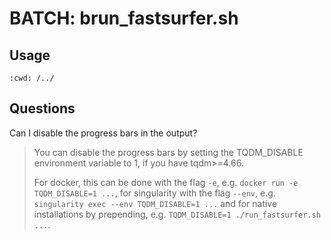 BATCH: brun_fastsurfer.sh
=========================

Usage
-----

```{command-output} ./brun_fastsurfer.sh --help
:cwd: /../
```

Questions
---------
Can I disable the progress bars in the output?

> You can disable the progress bars by setting the TQDM_DISABLE environment variable to 1, if you have tqdm>=4.66.
> 
> For docker, this can be done with the flag `-e`, e.g. `docker run -e TQDM_DISABLE=1 ...`, for singularity with the flag `--env`, e.g. `singularity exec --env TQDM_DISABLE=1 ...` and for native installations by prepending, e.g. `TQDM_DISABLE=1 ./run_fastsurfer.sh ...`.

